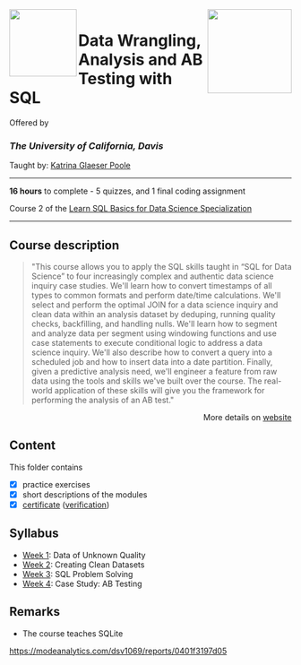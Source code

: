 <a href="https://www.coursera.org/learn/data-wrangling-analysis-abtesting">
  <img src="/img/Data_Wrangling,_Analysis_and_AB_Testing_with_SQL_logo.avif" width="150" align="right">
</a>

<img src="https://upload.wikimedia.org/wikipedia/commons/0/09/UC_Davis_wordmark.svg" width="120" height="120" align="left">

# Data Wrangling, Analysis and AB Testing with SQL

Offered by 
### *The University of California, Davis*

Taught by: [Katrina Glaeser Poole](https://www.coursera.org/instructor/katrina-glaeser)

---

**16 hours** to complete - 5 quizzes, and 1 final coding assignment

Course 2 of the [Learn SQL Basics for Data Science Specialization](../) 

---

## Course description

>"This course allows you to apply the SQL skills taught in “SQL for Data Science” to four increasingly complex and authentic data science inquiry case studies. We'll learn how to convert timestamps of all types to common formats and perform date/time calculations. We'll select and perform the optimal JOIN for a data science inquiry and clean data within an analysis dataset by deduping, running quality checks, backfilling, and handling nulls. We'll learn how to segment and analyze data per segment using windowing functions and use case statements to execute conditional logic to address a data science inquiry. We'll also describe how to convert a query into a scheduled job and how to insert data into a date partition. Finally, given a predictive analysis need, we'll engineer a feature from raw data using the tools and skills we've built over the course. The real-world application of these skills will give you the framework for performing the analysis of an AB test."

<p align="right">More details on <a href="https://www.coursera.org/learn/data-wrangling-analysis-abtesting">website</a></p>

## Content
This folder contains 
- [x] practice exercises
- [x] short descriptions of the modules 
- [x] [certificate](./Certificate) ([verification](https://))

## Syllabus
- [Week 1](./Week%201): Data of Unknown Quality
- [Week 2](./Week%202): Creating Clean Datasets
- [Week 3](./Week%203): SQL Problem Solving
- [Week 4](./Week%204): Case Study: AB Testing

## Remarks
- The course teaches SQLite

https://modeanalytics.com/dsv1069/reports/0401f3197d05
